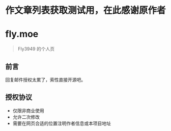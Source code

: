 # 作文章列表获取测试用，在此感谢原作者

# fly.moe

> Fly3949 的个人页

## 前言

回复邮件授权太累了，索性直接开源吧。

## 授权协议

* 仅限非商业使用
* 允许二次修改
* 需要在网页合适的位置注明作者信息或本项目地址
